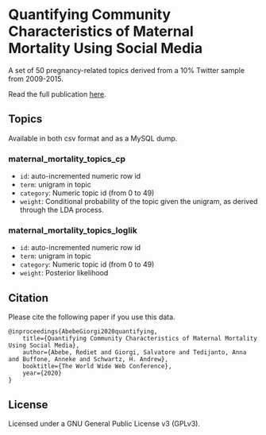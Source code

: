 # Quantifying Community Characteristics of Maternal Mortality Using Social Media

A set of 50 pregnancy-related topics derived from a 10% Twitter sample from 2009-2015. 

Read the full publication [here](). 

## Topics

Available in both csv format and as a MySQL dump.

### maternal_mortality_topics_cp

* `id`: auto-incremented numeric row id
* `term`: unigram in topic
* `category`: Numeric topic id (from 0 to 49)
* `weight`: Conditional probability of the topic given the unigram, as derived through the LDA process. 

### maternal_mortality_topics_loglik

* `id`: auto-incremented numeric row id 
* `term`: unigram in topic
* `category`: Numeric topic id (from 0 to 49)
* `weight`: Posterior likelihood

## Citation

Please cite the following paper if you use this data. 

```
@inproceedings{AbebeGiorgi2020quantifying,
    title={Quantifying Community Characteristics of Maternal Mortality Using Social Media}, 
    author={Abebe, Rediet and Giorgi, Salvatore and Tedijanto, Anna and Buffone, Anneke and Schwartz, H. Andrew}, 
    booktitle={The World Wide Web Conference},
    year={2020}
}
```

## License

Licensed under a GNU General Public License v3 (GPLv3).

